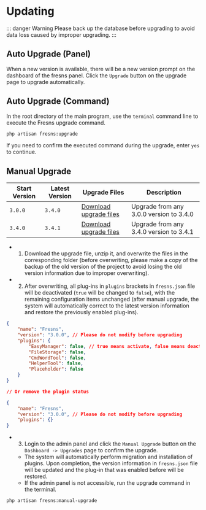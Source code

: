 # Updating

::: danger Warning
Please back up the database before upgrading to avoid data loss caused by improper upgrading.
:::

## Auto Upgrade (Panel)

When a new version is available, there will be a new version prompt on the dashboard of the fresns panel. Click the `Upgrade` button on the upgrade page to upgrade automatically.

## Auto Upgrade (Command)

In the root directory of the main program, use the `terminal` command line to execute the Fresns upgrade command.

```sh
php artisan fresns:upgrade
```

If you need to confirm the executed command during the upgrade, enter `yes` to continue.

## Manual Upgrade

| Start Version | Latest Version | Upgrade Files | Description |
| --- | --- | --- | --- |
| `3.0.0` | `3.4.0` | [Download upgrade files](https://assets.fresns.com/packages/fresns-upgrade-3.4.0.zip) | Upgrade from any 3.0.0 version to 3.4.0 |
| `3.4.0` | `3.4.1` | [Download upgrade files](https://assets.fresns.com/packages/fresns-upgrade-3.4.1.zip) | Upgrade from any 3.4.0 version to 3.4.1 |

- 1. Download the upgrade file, unzip it, and overwrite the files in the corresponding folder (before overwriting, please make a copy of the backup of the old version of the project to avoid losing the old version information due to improper overwriting).

- 2. After overwriting, all plug-ins in `plugins` brackets in `fresns.json` file will be deactivated (`true` will be changed to `false`), with the remaining configuration items unchanged (after manual upgrade, the system will automatically correct to the latest version information and restore the previously enabled plug-ins).

```json
{
    "name": "Fresns",
    "version": "3.0.0", // Please do not modify before upgrading
    "plugins": {
        "EasyManager": false, // true means activate, false means deactivate
        "FileStorage": false,
        "CmdWordTool": false,
        "HelperTool": false,
        "Placeholder": false
    }
}

// Or remove the plugin status

{
    "name": "Fresns",
    "version": "3.0.0", // Please do not modify before upgrading
    "plugins": {}
}
```

- 3. Login to the admin panel and click the `Manual Upgrade` button on the `Dashboard -> Upgrades` page to confirm the upgrade.
    - The system will automatically perform migration and installation of plugins. Upon completion, the version information in `fresns.json` file will be updated and the plug-in that was enabled before will be restored.
    - If the admin panel is not accessible, run the upgrade command in the terminal.

```sh
php artisan fresns:manual-upgrade
```
